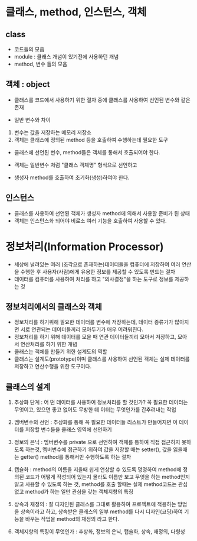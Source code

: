 # 클래스, method, 인스턴스, 객체
## class
* 코드들의 모음
* module : 클래스 개념이 있기전에 사용하던 개념
* method, 변수 들의 모음

## 객체 : object
* 클래스를 코드에서 사용하기 위한 절차 중에 클래스를 사용하여 선언된 변수와 같은 존재

* 일반 변수와 차이
1. 변수는 값을 저장하는 메모리 저장소
2. 객체는 클래스에 정의된 method 등을 호출하여 수행하는데 필요한 도구

* 클래스에 선언된 변수, method들은 객체를 통해서 호출되어야 한다.

* 객체는 일반변수 처럼 "클래스 객체명" 형식으로 선언하고
* 생성자 method를 호출하여 초기화(생성)하여야 한다.

## 인스턴스
* 클래스를 사용하여 선언된 객체가 생성자 method에 의해서 사용할 준비가 된 상태
* 객체는 인스턴스화 되어야 비로소 여러 기능을 호출하여 사용할 수 있다.


# 정보처리(Information Processor)
* 세상에 널려있는 여러 (조각으로 존재하는)데이터들을 컴퓨터에 저장하여 여러 연산을 수행한 후 사용자(사람)에게 유용한 정보를 제공할 수 있도록 만드는 절차
* 데이터를 컴퓨터를 사용하여 처리를 하고 "의사결정"을 하는 도구로 정보를 제공하는 것

## 정보처리에서의 클래스와 객체
* 정보처리를 하기위해 필요한 데이터를 변수에 저장하는데, 데이터 종류가가 많아지면 서로 연관되는 데이터들끼리 모아두기가 매우 어려워진다.
* 정보처리를 하기 위해 데이터를 모을 때 연관 데이터들끼리 모아서 저장하고, 모아서 연산처리를 하기 위한 개념
* 클래스는 객체를 만들기 위한 설계도의 역할
* 클래스는 설계도(prototype)이며 클래스를 사용하여 선언된 객체는 실제 데이터를 저장하고 연산수행을 위한 도구이다.

## 클래스의 설계
1. 추상화 단계 : 어	떤 데이터를 사용하여 정보처리를 할 것인가? 꼭 필요한 데이터는 무엇이고, 있으면 좋고 없어도 무방한 데	이터는 무엇인가를 간추려내는 작업

2. 멤버변수의 선언 : 추상화를 통해 꼭 필요한 데이터들 리스트가 만들어지면 이 데이터를 저장할 변수들을 클래스 영역에 선언하기

3. 정보의 은닉 : 멤버변수를 private 으로 선언하여 객체를 통하여 직접 접근하지 못하도록 하는것, 멤버변수에 접근하기 위하여 값을 저장할 때는 setter(), 값을 읽을때는 getter() method를 통해서만 수행하도록 하는 절차

4. 캡슐화 : method의 이름을 지을때 쉽게 연상할 수 있도록 명명하여 method에 정의된 코드가 어떻게 작성되어 있는지 몰라도 이름만 보고 무엇을 하는 method인지 알고 사용할 수 있도록 하는 것, method를 호출 할때는 실제 method코드는 관심없고 method가 하는 일만 관심을 갖는 객체지향의 특징 

5. 상속과 재정의 : 잘 디자인된 클래스를 그대로 활용하여 프로젝트에 적용하는 방법을 상속이라고 하고, 상속받은 클래스의 일부  method를 다시 디자인(코딩)하여 기능을 바꾸는 작업을 method의 재정의 라고 한다.

6. 객체지향의 특징이 무엇인가 : 추상화, 정보의 은닉, 캡슐화, 상속, 재정의, 다형성 
